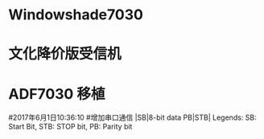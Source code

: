 # Windowshade7030
# 文化降价版受信机
# ADF7030 移植
#2017年6月1日10:36:10
#增加串口通信  |SB|8-bit data PB|STB| Legends: SB: Start Bit, STB: STOP bit, PB: Parity bit
